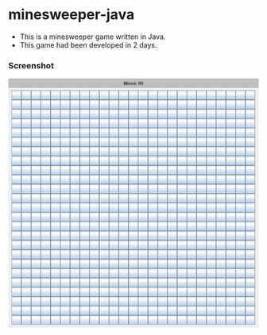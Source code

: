 # minesweeper-java
* This is a minesweeper game written in Java.
* This game had been developed in 2 days.
### Screenshot
![screenshot](screenshot.png "A screenshot of the game")
